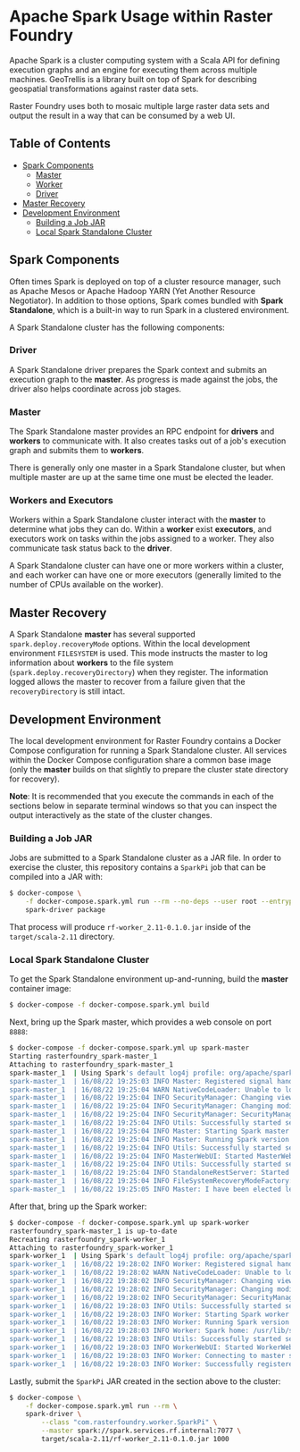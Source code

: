 # Apache Spark Usage within Raster Foundry

Apache Spark is a cluster computing system with a Scala API for defining execution graphs and an engine for executing them across multiple machines. GeoTrellis is a library built on top of Spark for describing geospatial transformations against raster data sets.

Raster Foundry uses both to mosaic multiple large raster data sets and output the result in a way that can be consumed by a web UI.

## Table of Contents

* [Spark Components](#spark-components)
  * [Master](#master)
  * [Worker](#workers-and-executors)
  * [Driver](#driver)
* [Master Recovery](#master-recovery)
* [Development Environment](#development-environment)
  * [Building a Job JAR](#building-a-job-jar)
  * [Local Spark Standalone Cluster](#local-spark-standalone-cluster)

## Spark Components

Often times Spark is deployed on top of a cluster resource manager, such as Apache Mesos or Apache Hadoop YARN (Yet Another Resource Negotiator). In addition to those options, Spark comes bundled with **Spark Standalone**, which is a built-in way to run Spark in a clustered environment.

A Spark Standalone cluster has the following components:

### Driver

A Spark Standalone driver prepares the Spark context and submits an execution graph to the **master**. As progress is made against the jobs, the driver also helps coordinate across job stages.

### Master

The Spark Standalone master provides an RPC endpoint for **drivers** and **workers** to communicate with. It also creates tasks out of a job's execution graph and submits them to **workers**.

There is generally only one master in a Spark Standalone cluster, but when multiple master are up at the same time one must be elected the leader.

### Workers and Executors

Workers within a Spark Standalone cluster interact with the **master** to determine what jobs they can do. Within a **worker** exist **executors**, and executors work on tasks within the jobs assigned to a worker. They also communicate task status back to the **driver**.

A Spark Standalone cluster can have one or more workers within a cluster, and each worker can have one or more executors (generally limited to the number of CPUs available on the worker).

## Master Recovery

A Spark Standalone **master** has several supported `spark.deploy.recoveryMode` options. Within the local development environment `FILESYSTEM` is used. This mode instructs the master to log information about **workers** to the file system (`spark.deploy.recoveryDirectory`) when they register. The information logged allows the master to recover from a failure given that the `recoveryDirectory` is still intact.

## Development Environment

The local development environment for Raster Foundry contains a Docker Compose configuration for running a Spark Standalone cluster. All services within the Docker Compose configuration share a common base image (only the **master** builds on that slightly to prepare the cluster state directory for recovery).

**Note**: It is recommended that you execute the commands in each of the sections below in separate terminal windows so that you can inspect the output interactively as the state of the cluster changes.

### Building a Job JAR

Jobs are submitted to a Spark Standalone cluster as a JAR file. In order to exercise the cluster, this repository contains a `SparkPi` job that can be compiled into a JAR with:

```bash
$ docker-compose \
    -f docker-compose.spark.yml run --rm --no-deps --user root --entrypoint ./sbt \
    spark-driver package
```

That process will produce `rf-worker_2.11-0.1.0.jar` inside of the `target/scala-2.11` directory.

### Local Spark Standalone Cluster

To get the Spark Standalone environment up-and-running, build the **master** container image:

```bash
$ docker-compose -f docker-compose.spark.yml build
```

Next, bring up the Spark master, which provides a web console on port `8888`:

```bash
$ docker-compose -f docker-compose.spark.yml up spark-master
Starting rasterfoundry_spark-master_1
Attaching to rasterfoundry_spark-master_1
spark-master_1  | Using Spark's default log4j profile: org/apache/spark/log4j-defaults.properties
spark-master_1  | 16/08/22 19:25:03 INFO Master: Registered signal handlers for [TERM, HUP, INT]
spark-master_1  | 16/08/22 19:25:04 WARN NativeCodeLoader: Unable to load native-hadoop library for your platform... using builtin-java classes where applicable
spark-master_1  | 16/08/22 19:25:04 INFO SecurityManager: Changing view acls to: spark
spark-master_1  | 16/08/22 19:25:04 INFO SecurityManager: Changing modify acls to: spark
spark-master_1  | 16/08/22 19:25:04 INFO SecurityManager: SecurityManager: authentication disabled; ui acls disabled; users with view permissions: Set(spark); users with modify permissions: Set(spark)
spark-master_1  | 16/08/22 19:25:04 INFO Utils: Successfully started service 'sparkMaster' on port 7077.
spark-master_1  | 16/08/22 19:25:04 INFO Master: Starting Spark master at spark://172.18.0.4:7077
spark-master_1  | 16/08/22 19:25:04 INFO Master: Running Spark version 1.6.2
spark-master_1  | 16/08/22 19:25:04 INFO Utils: Successfully started service 'MasterUI' on port 8080.
spark-master_1  | 16/08/22 19:25:04 INFO MasterWebUI: Started MasterWebUI at http://172.18.0.4:8080
spark-master_1  | 16/08/22 19:25:04 INFO Utils: Successfully started service on port 6066.
spark-master_1  | 16/08/22 19:25:04 INFO StandaloneRestServer: Started REST server for submitting applications on port 6066
spark-master_1  | 16/08/22 19:25:04 INFO FileSystemRecoveryModeFactory: Persisting recovery state to directory: /spark-state
spark-master_1  | 16/08/22 19:25:05 INFO Master: I have been elected leader! New state: ALIVE
```

After that, bring up the Spark worker:

```bash
$ docker-compose -f docker-compose.spark.yml up spark-worker
rasterfoundry_spark-master_1 is up-to-date
Recreating rasterfoundry_spark-worker_1
Attaching to rasterfoundry_spark-worker_1
spark-worker_1  | Using Spark's default log4j profile: org/apache/spark/log4j-defaults.properties
spark-worker_1  | 16/08/22 19:28:02 INFO Worker: Registered signal handlers for [TERM, HUP, INT]
spark-worker_1  | 16/08/22 19:28:02 WARN NativeCodeLoader: Unable to load native-hadoop library for your platform... using builtin-java classes where applicable
spark-worker_1  | 16/08/22 19:28:02 INFO SecurityManager: Changing view acls to: spark
spark-worker_1  | 16/08/22 19:28:02 INFO SecurityManager: Changing modify acls to: spark
spark-worker_1  | 16/08/22 19:28:02 INFO SecurityManager: SecurityManager: authentication disabled; ui acls disabled; users with view permissions: Set(spark); users with modify permissions: Set(spark)
spark-worker_1  | 16/08/22 19:28:03 INFO Utils: Successfully started service 'sparkWorker' on port 44298.
spark-worker_1  | 16/08/22 19:28:03 INFO Worker: Starting Spark worker 172.18.0.5:44298 with 2 cores, 512.0 MB RAM
spark-worker_1  | 16/08/22 19:28:03 INFO Worker: Running Spark version 1.6.2
spark-worker_1  | 16/08/22 19:28:03 INFO Worker: Spark home: /usr/lib/spark
spark-worker_1  | 16/08/22 19:28:03 INFO Utils: Successfully started service 'WorkerUI' on port 8081.
spark-worker_1  | 16/08/22 19:28:03 INFO WorkerWebUI: Started WorkerWebUI at http://172.18.0.5:8081
spark-worker_1  | 16/08/22 19:28:03 INFO Worker: Connecting to master spark.services.rf.internal:7077...
spark-worker_1  | 16/08/22 19:28:03 INFO Worker: Successfully registered with master spark://172.18.0.4:7077
```

Lastly, submit the `SparkPi` JAR created in the section above to the cluster:

```bash
$ docker-compose \
    -f docker-compose.spark.yml run --rm \
    spark-driver \
        --class "com.rasterfoundry.worker.SparkPi" \
        --master spark://spark.services.rf.internal:7077 \
        target/scala-2.11/rf-worker_2.11-0.1.0.jar 1000
```

